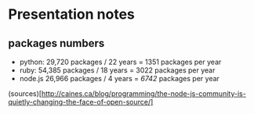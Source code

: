 # Presentation notes

## packages numbers

 * python:  29,720 packages / 22 years = 1351 packages per year
 * ruby:      54,385 packages / 18 years =    3022 packages per year
 * node.js  26,966 packages / 4 years =   _6742_ packages per year

 (sources)[http://caines.ca/blog/programming/the-node-js-community-is-quietly-changing-the-face-of-open-source/]
 
